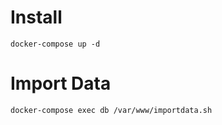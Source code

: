 # Install #

    docker-compose up -d

# Import Data #

    docker-compose exec db /var/www/importdata.sh

